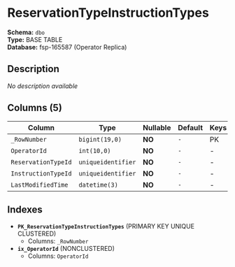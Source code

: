 # ReservationTypeInstructionTypes

**Schema:** `dbo`  
**Type:** BASE TABLE  
**Database:** fsp-165587 (Operator Replica)

## Description

*No description available*

## Columns (5)

| Column | Type | Nullable | Default | Keys | Description |
|--------|------|----------|---------|------|-------------|
| `_RowNumber` | `bigint(19,0)` | **NO** | `-` | PK | - |
| `OperatorId` | `int(10,0)` | **NO** | `-` | - | - |
| `ReservationTypeId` | `uniqueidentifier` | **NO** | `-` | - | - |
| `InstructionTypeId` | `uniqueidentifier` | **NO** | `-` | - | - |
| `LastModifiedTime` | `datetime(3)` | **NO** | `-` | - | - |

## Indexes

- **`PK_ReservationTypeInstructionTypes`** (PRIMARY KEY UNIQUE CLUSTERED)
  - Columns: `_RowNumber`
- **`ix_OperatorId`** (NONCLUSTERED)
  - Columns: `OperatorId`
